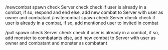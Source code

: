 /newcombat
spawn check
Server check
check if user is already in a combat, if so, respond and end
else, add new combat to Server with user as owner and combatant
/invitecombat <user>
spawn check
Server check
check if user is already in a combat, if so, add mentioned user to invited in combat


/pull <monster>
spawn check
Server check
check if user is already in a combat, if so, add monster to combatants
else, add new combat to Server with user as owner and combatant and monster as combatant